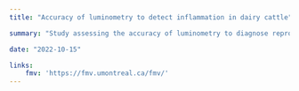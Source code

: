 ```yaml
---
title: "Accuracy of luminometry to detect inflammation in dairy cattle"

summary: "Study assessing the accuracy of luminometry to diagnose reproductive and udder inflammation."

date: "2022-10-15"

links:
    fmv: 'https://fmv.umontreal.ca/fmv/'
---
```

